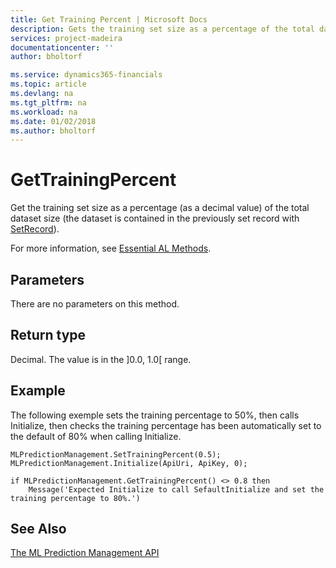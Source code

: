 ```yaml
---
title: Get Training Percent | Microsoft Docs
description: Gets the training set size as a percentage of the total dataset size.
services: project-madeira
documentationcenter: ''
author: bholtorf

ms.service: dynamics365-financials
ms.topic: article
ms.devlang: na
ms.tgt_pltfrm: na
ms.workload: na
ms.date: 01/02/2018
ms.author: bholtorf
---
```


# GetTrainingPercent
Get the training set size as a percentage (as a decimal value) of the total dataset size (the dataset is contained in the previously set record with [SetRecord](set-record.md)).

For more information, see [Essential AL Methods](../../devenv-essential-al-methods.md).

## Parameters
There are no parameters on this method.

## Return type
Decimal. The value is in the ]0.0, 1.0[ range.

## Example
The following exemple sets the training percentage to 50%, then calls Initialize, then checks the training percentage has been automatically set to the default of 80% when calling Initialize.
```
MLPredictionManagement.SetTrainingPercent(0.5);
MLPredictionManagement.Initialize(ApiUri, ApiKey, 0);

if MLPredictionManagement.GetTrainingPercent() <> 0.8 then
    Message('Expected Initialize to call SefaultInitialize and set the training percentage to 80%.')
```

<!--For more information, see [AL Data Types](../../devenv-al-data-types).-->

## See Also
[The ML Prediction Management API](../../ml-prediction-management-welcome.md)